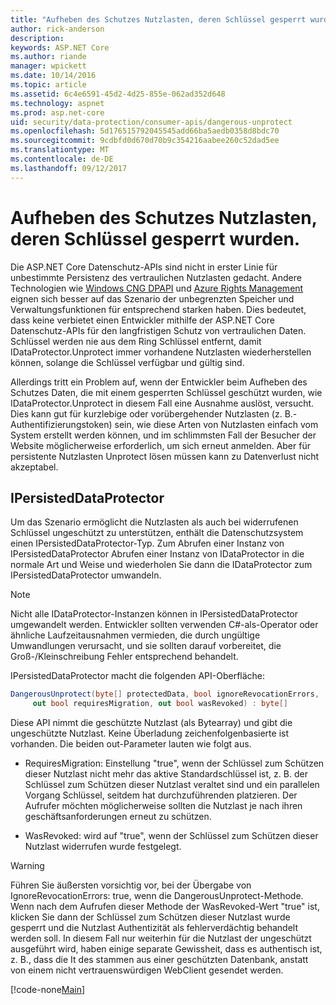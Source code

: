 ```yaml
---
title: "Aufheben des Schutzes Nutzlasten, deren Schlüssel gesperrt wurden."
author: rick-anderson
description: 
keywords: ASP.NET Core
ms.author: riande
manager: wpickett
ms.date: 10/14/2016
ms.topic: article
ms.assetid: 6c4e6591-45d2-4d25-855e-062ad352d648
ms.technology: aspnet
ms.prod: asp.net-core
uid: security/data-protection/consumer-apis/dangerous-unprotect
ms.openlocfilehash: 5d176515792045545add66ba5aedb0358d8bdc70
ms.sourcegitcommit: 9cdbfd0d670d70b9c354216aabee260c52dad5ee
ms.translationtype: MT
ms.contentlocale: de-DE
ms.lasthandoff: 09/12/2017
---
```

# <a name="unprotecting-payloads-whose-keys-have-been-revoked"></a>Aufheben des Schutzes Nutzlasten, deren Schlüssel gesperrt wurden.

<a name=data-protection-consumer-apis-dangerous-unprotect></a>

Die ASP.NET Core Datenschutz-APIs sind nicht in erster Linie für unbestimmte Persistenz des vertraulichen Nutzlasten gedacht. Andere Technologien wie [Windows CNG DPAPI](https://msdn.microsoft.com/library/windows/desktop/hh706794%28v=vs.85%29.aspx) und [Azure Rights Management](https://docs.microsoft.com/rights-management/) eignen sich besser auf das Szenario der unbegrenzten Speicher und Verwaltungsfunktionen für entsprechend starken haben. Dies bedeutet, dass keine verbietet einen Entwickler mithilfe der ASP.NET Core Datenschutz-APIs für den langfristigen Schutz von vertraulichen Daten. Schlüssel werden nie aus dem Ring Schlüssel entfernt, damit IDataProtector.Unprotect immer vorhandene Nutzlasten wiederherstellen können, solange die Schlüssel verfügbar und gültig sind.

Allerdings tritt ein Problem auf, wenn der Entwickler beim Aufheben des Schutzes Daten, die mit einem gesperrten Schlüssel geschützt wurden, wie IDataProtector.Unprotect in diesem Fall eine Ausnahme auslöst, versucht. Dies kann gut für kurzlebige oder vorübergehender Nutzlasten (z. B.-Authentifizierungstoken) sein, wie diese Arten von Nutzlasten einfach vom System erstellt werden können, und im schlimmsten Fall der Besucher der Website möglicherweise erforderlich, um sich erneut anmelden. Aber für persistente Nutzlasten Unprotect lösen müssen kann zu Datenverlust nicht akzeptabel.

## <a name="ipersisteddataprotector"></a>IPersistedDataProtector

Um das Szenario ermöglicht die Nutzlasten als auch bei widerrufenen Schlüssel ungeschützt zu unterstützen, enthält die Datenschutzsystem einen IPersistedDataProtector-Typ. Zum Abrufen einer Instanz von IPersistedDataProtector Abrufen einer Instanz von IDataProtector in die normale Art und Weise und wiederholen Sie dann die IDataProtector zum IPersistedDataProtector umwandeln.

> [!NOTE]
> Nicht alle IDataProtector-Instanzen können in IPersistedDataProtector umgewandelt werden. Entwickler sollten verwenden C#-als-Operator oder ähnliche Laufzeitausnahmen vermieden, die durch ungültige Umwandlungen verursacht, und sie sollten darauf vorbereitet, die Groß-/Kleinschreibung Fehler entsprechend behandelt.

IPersistedDataProtector macht die folgenden API-Oberfläche:

```csharp
DangerousUnprotect(byte[] protectedData, bool ignoreRevocationErrors,
     out bool requiresMigration, out bool wasRevoked) : byte[]
   ```

Diese API nimmt die geschützte Nutzlast (als Bytearray) und gibt die ungeschützte Nutzlast. Keine Überladung zeichenfolgenbasierte ist vorhanden. Die beiden out-Parameter lauten wie folgt aus.

* RequiresMigration: Einstellung "true", wenn der Schlüssel zum Schützen dieser Nutzlast nicht mehr das aktive Standardschlüssel ist, z. B. der Schlüssel zum Schützen dieser Nutzlast veraltet sind und ein parallelen Vorgang Schlüssel, seitdem hat durchzuführenden platzieren. Der Aufrufer möchten möglicherweise sollten die Nutzlast je nach ihren geschäftsanforderungen erneut zu schützen.

* WasRevoked: wird auf "true", wenn der Schlüssel zum Schützen dieser Nutzlast widerrufen wurde festgelegt.

>[!WARNING]
> Führen Sie äußersten vorsichtig vor, bei der Übergabe von IgnoreRevocationErrors: true, wenn die DangerousUnprotect-Methode. Wenn nach dem Aufrufen dieser Methode der WasRevoked-Wert "true" ist, klicken Sie dann der Schlüssel zum Schützen dieser Nutzlast wurde gesperrt und die Nutzlast Authentizität als fehlerverdächtig behandelt werden soll. In diesem Fall nur weiterhin für die Nutzlast der ungeschützt ausgeführt wird, haben einige separate Gewissheit, dass es authentisch ist, z. B., dass die It des stammen aus einer geschützten Datenbank, anstatt von einem nicht vertrauenswürdigen WebClient gesendet werden.

[!code-none[Main](dangerous-unprotect/samples/dangerous-unprotect.cs)]
